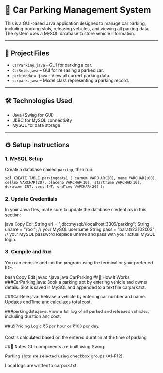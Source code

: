 # 🚗 Car Parking Management System

This is a GUI-based Java application designed to manage car parking, including booking slots, releasing vehicles, and viewing all parking data. The system uses a MySQL database to store vehicle information.

---

## 📁 Project Files

- `CarParking.java` – GUI for parking a car.
- `CarRele.java` – GUI for releasing a parked car.
- `parkingdata.java` – View all current parking data.
- `carpark.java` – Model class representing a parking record.

---

## 🛠️ Technologies Used

- Java (Swing for GUI)
- JDBC for MySQL connectivity
- MySQL for data storage

---

## ⚙️ Setup Instructions

### 1. MySQL Setup

Create a database named `parking`, then run:

``sql
CREATE TABLE parkingdata1 (
  carnum VARCHAR(20),
  name VARCHAR(100),
  cellno VARCHAR(20),
  placeno VARCHAR(10),
  startTime VARCHAR(10),
  duration INT,
  cost INT,
  endTime VARCHAR(20)
);``

### 2. Update Credentials
In your Java files, make sure to update the database credentials in this section:

java
Copy
Edit
String url = "jdbc:mysql://localhost:3306/parking";
String uname = "root"; // your MySQL username
String pass = "barath23102003"; // your MySQL password
Replace uname and pass with your actual MySQL login.

### 3. Compile and Run
You can compile and run the program using the terminal or your preferred IDE.

bash
Copy
Edit
javac *.java
java CarParking
##🚦 How It Works
###CarParking.java:
Book a parking slot by entering vehicle and owner details. Slot is saved in MySQL and appended to a text file carpark.txt.

###CarRele.java:
Release a vehicle by entering car number and name. Updates endTime and calculates total cost.

###parkingdata.java:
View a full log of all parked and released vehicles, including duration and cost.

##💰 Pricing Logic
₹5 per hour or ₹100 per day.

Cost is calculated based on the entered duration at the time of parking.

##📌 Notes
GUI components are built using Swing.

Parking slots are selected using checkbox groups (A1–F12).

Local logs are written to carpark.txt.

